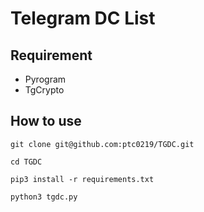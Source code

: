 # Telegram DC List

## Requirement

* Pyrogram
* TgCrypto

## How to use

`git clone git@github.com:ptc0219/TGDC.git`

`cd TGDC`

`pip3 install -r requirements.txt`

`python3 tgdc.py`